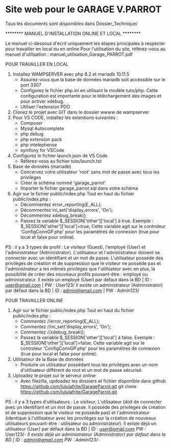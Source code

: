 # Site web pour le GARAGE V.PARROT

Tous les documents sont disponibles dans Dossier_Technique/

******** MANUEL D'INSTALLATION ONLINE ET LOCAL ********

Le manuel ci-dessous d'écrit uniquement les étapes principales à respecter pour travailler en local ou en online
Pour l'utilisation du site, référez-vous au manuel d'utilisation : manuel_utilisation_Garage_PARROT.pdf

POUR TRAVAILLER EN LOCAL
1) Installez WAMPSERVER avec php 8.2 et mariadb 10.11.5
    - Assurez-vous que la base de données mariadb soit accéssible sur le port 3307
    - Configurez le fichier php.ini en utilisant le modèle tuto/php. Cette configuration est importante pour le téléchargement des images et pour activer xdebug.
    - Utiliser l'extension PDO
2) Clonez le projet avec GIT dans le dossier wwww de wampserver 
3) Pour VS CODE, installez les extentions suivantes :
    - Composer
    - Mysql Autocomplete
    - php debug
    - php extension pack
    - php intelephense
    - symfony for VSCode
4) Configurez le fichier launch.json de VS Code
    - Référez-vous au fichier tuto/launch.txt
5) Base de données (mariadb)
    - Concervez votre utilisateur 'root' sans mot de passe avec tous les privilèges
    - Créer le schéma nommé 'garage_parrot'
    - Importer le fichier garage_parrot.sql dans votre schéma
6) Agir sur le fichier public/index.php
    Tout en haut du fichier public/index.php :
    - Décommentez error_reporting(E_ALL);
    - Décommentez ini_set('display_errors', 'On');
    - Décommentez xdebug_break();
    - Passez la variable $_SESSION['other']['local'] à true. Exemple : $_SESSION['other']['local']=true; Cette variable agit sur le controleur 'ConfigConnGP.php' pour les paramètres de connexion (true pour local et false pour online).

PS : il y a 3 types de profil : Le visiteur (Guest), l'employé (User) et l'administrateur (Administrator). L'utilisateur et l'administrateur doivent se connecter avec un identifiant et un mot de passe. L'utilisateur posséde des privilèges de création et de suppression que le visiteur ne posséde pas et l'administrateur a les mêmes privilèges que l'utilisateur avec en plus, la possibilité de créer des nouveaux profils pouvant-être : employé ou administrateur.
Il existe un employé (User) par défaut dans la BD | ID : user@gmail.com | PW : User123/
Il existe un administrateur (Administrator) par défaut dans la BD | ID : admin@gmail.com | PW : Admin123/


POUR TRAVAILLER ONLINE
1) Agir sur le fichier public/index.php
    Tout en haut du fichier public/index.php :
    - Commentez //error_reporting(E_ALL);
    - Commentez //ini_set('display_errors', 'On');
    - Commentez //xdebug_break();
    - Passez la variable $_SESSION['other']['local'] à false. Exemple : $_SESSION['other']['local']=false; Cette variable agit sur le controleur 'ConfigConnGP.php' pour les paramètres de connexion (true pour local et false pour online).
2) Utilisateur de la Base de données
    - Produire un utilisateur possédant tous les privilèges avec un nom d'utilisateur différent de root et un mot de passe sécurisé.
3) Uploadez le projet sur le serveur online
    - Avec filezilla, updoadez les dossiers et fichier disponible dans github
    https://github.com/lululafrite/GarageParrot.git
    git clone https://github.com/lululafrite/GarageParrot.git

PS : il y a 3 types d'utilisateurs : Le visiteur, L'utilisateur (doit de connecter avec un identifiant et un mot de passe. Il posséde des privilèges de création et de suppression que le visiteur ne posséde pas) et l'administrateur (identique à l'utilisateur avec les provilèges sur la création de nouveaux utilisateurs pouvant-être : utilisateur ou administrateur).
Il existe déjà un utilisateur (User) par défaut dans la BD | ID : user@gmail.com PW : User123/*-
Il existe déjà un administrateur (Administrator) par défaut dans la BD | ID : admin@gmail.com PW : Admin123/*-